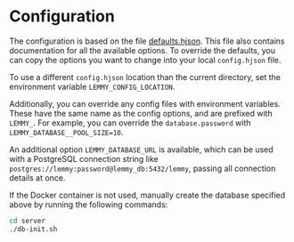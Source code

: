# Configuration

The configuration is based on the file
[defaults.hjson](https://yerbamate.dev/LemmyNet/lemmy/src/branch/main/server/config/defaults.hjson).
This file also contains documentation for all the available options. To override the defaults, you
can copy the options you want to change into your local `config.hjson` file.

To use a different `config.hjson` location than the current directory, set the environment variable `LEMMY_CONFIG_LOCATION`.

Additionally, you can override any config files with environment variables. These have the same
name as the config options, and are prefixed with `LEMMY_`. For example, you can override the
`database.password` with `LEMMY_DATABASE__POOL_SIZE=10`.

An additional option `LEMMY_DATABASE_URL` is available, which can be used with a PostgreSQL
connection string like `postgres://lemmy:password@lemmy_db:5432/lemmy`, passing all connection
details at once.

If the Docker container is not used, manually create the database specified above by running the
following commands:

```bash
cd server
./db-init.sh
```
